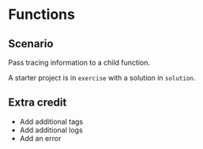 # Functions

## Scenario

Pass tracing information to a child function.

A starter project is in `exercise` with a solution in `solution`.

## Extra credit

* Add additional tags
* Add additional logs
* Add an error

